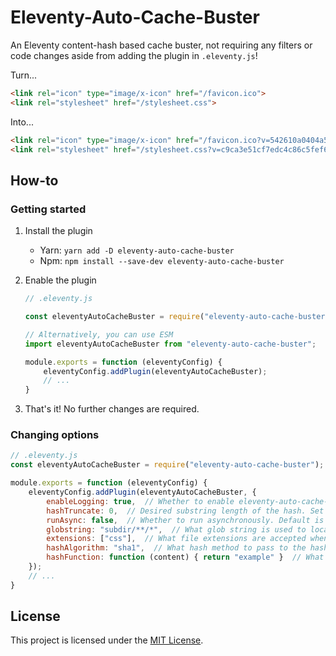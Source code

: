 # Eleventy-Auto-Cache-Buster
An Eleventy content-hash based cache buster, not requiring any filters or code changes aside from adding the plugin in `.eleventy.js`!

Turn...
```html
<link rel="icon" type="image/x-icon" href="/favicon.ico">
<link rel="stylesheet" href="/stylesheet.css">
```
Into...
```html
<link rel="icon" type="image/x-icon" href="/favicon.ico?v=542610a0404a5b8a2f5459c0fc5b9691">
<link rel="stylesheet" href="/stylesheet.css?v=c9ca3e51cf7edc4c86c5fef68361957c">
```

## How-to
### Getting started
1. Install the plugin
    - Yarn: `yarn add -D eleventy-auto-cache-buster`
    - Npm: `npm install --save-dev eleventy-auto-cache-buster`
2. Enable the plugin
    ```js
    // .eleventy.js
    
    const eleventyAutoCacheBuster = require("eleventy-auto-cache-buster");
    
    // Alternatively, you can use ESM
    import eleventyAutoCacheBuster from "eleventy-auto-cache-buster";

    module.exports = function (eleventyConfig) {
        eleventyConfig.addPlugin(eleventyAutoCacheBuster);
        // ...
    }
    ```
    
3. That's it! No further changes are required.

### Changing options
```js
// .eleventy.js
const eleventyAutoCacheBuster = require("eleventy-auto-cache-buster");

module.exports = function (eleventyConfig) {
    eleventyConfig.addPlugin(eleventyAutoCacheBuster, {
        enableLogging: true,  // Whether to enable eleventy-auto-cache-buster logging.
        hashTruncate: 0,  // Desired substring length of the hash. Set to 0 or lower to disable truncating
        runAsync: false,  // Whether to run asynchronously. Default is true
        globstring: "subdir/**/*",  // What glob string is used to locate assets.
        extensions: ["css"],  // What file extensions are accepted when locating assets.
        hashAlgorithm: "sha1",  // What hash method to pass to the hash function. See Node.js' crypto.createHash documentation.
        hashFunction: function (content) { return "example" }  // What function to run to calculate hashes. Overrides hashAlgorithm.
    });
    // ...
}
```


## License
This project is licensed under the [MIT License](LICENSE).
